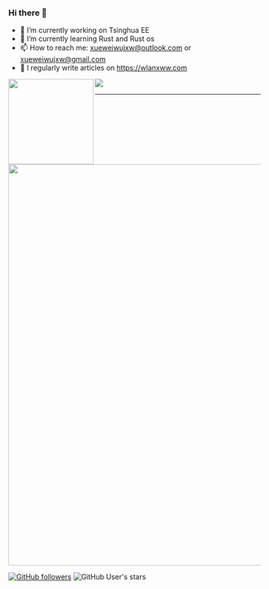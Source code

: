 ### Hi there 👋

<!--
**xueweiwujxw/xueweiwujxw** is a ✨ _special_ ✨ repository because its `README.md` (this file) appears on your GitHub profile.

Here are some ideas to get you started:

- 🔭 I’m currently working on ...
- 🌱 I’m currently learning ...
- 👯 I’m looking to collaborate on ...
- 🤔 I’m looking for help with ...
- 💬 Ask me about ...
- 📫 How to reach me: ...
- 😄 Pronouns: ...
- ⚡ Fun fact: ...
-->

- 🔭 I’m currently working on Tsinghua EE
- 🌱 I’m currently learning Rust and Rust os
- 📫 How to reach me: xueweiwujxw@outlook.com or xueweiwujxw@gmail.com
- 📝 I regularly write articles on https://wlanxww.com

<span>
  <img height="170" align="left" src="https://github-readme-stats-sigma-five.vercel.app/api?username=xueweiwujxw&count_private=true&include_all_commits=true&theme=shades-of-purple" />
  <img src="https://github-readme-stats-sigma-five.vercel.app/api/top-langs/?username=xueweiwujxw&layout=compact" />
</span>

---

<a href="https://github.com/ryo-ma/github-profile-trophy">
  <img width=800 src="https://github-profile-trophy.vercel.app/?username=xueweiwujxw&row=1&theme=onedark&margin-w=10&no-frame=true"/>
</a>

[![GitHub followers](https://img.shields.io/github/followers/xueweiwujxw?style=social)](https://github.com/xueweiwujxw?tab=followers)
![GitHub User's stars](https://img.shields.io/github/stars/xueweiwujxw?style=social)
